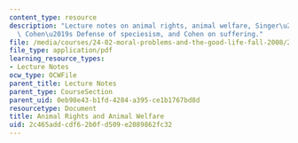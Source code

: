 ```yaml
---
content_type: resource
description: "Lecture notes on animal rights, animal welfare, Singer\u2019s argument,\
  \ Cohen\u2019s Defense of speciesism, and Cohen on suffering."
file: /media/courses/24-02-moral-problems-and-the-good-life-fall-2008/2c465addcdf62b0fd509e2089862fc32_lec_10.pdf
file_type: application/pdf
learning_resource_types:
- Lecture Notes
ocw_type: OCWFile
parent_title: Lecture Notes
parent_type: CourseSection
parent_uid: 0eb98e43-b1fd-4284-a395-ce1b1767bd8d
resourcetype: Document
title: Animal Rights and Animal Welfare
uid: 2c465add-cdf6-2b0f-d509-e2089862fc32
---
```

